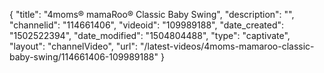 {
    "title": "4moms&reg; mamaRoo&reg; Classic Baby Swing",
    "description": "",
    "channelid": "114661406",
    "videoid": "109989188",
    "date_created": "1502522394",
    "date_modified": "1504804488",
    "type": "captivate",
    "layout": "channelVideo",
    "url": "\/latest-videos\/4moms-mamaroo-classic-baby-swing\/114661406-109989188"
}